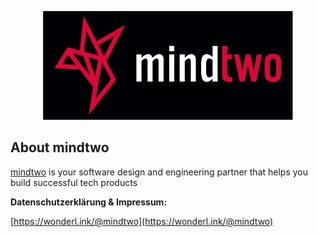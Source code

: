 <p align="center"><a href="https://www.mindtwo.de" target="_blank"><img src="https://github.com/mindtwo/.github/blob/main/images/logo-mindtwo.svg?raw=true" width="400"></a></p>

## About mindtwo

[mindtwo](https://www.mindtwo.de) is your software design and engineering partner that helps you build successful tech products

**Datenschutzerklärung & Impressum:**

[https://wonderl.ink/@mindtwo](https://wonderl.ink/@mindtwo)
